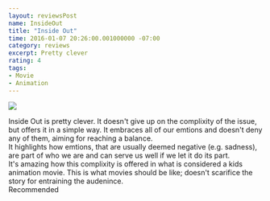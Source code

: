 ```yaml
---
layout: reviewsPost
name: InsideOut
title: "Inside Out"
time: 2016-01-07 20:26:00.001000000 -07:00
category: reviews
excerpt: Pretty clever
rating: 4
tags:
- Movie
- Animation
---
```

<div class="stars" title="{{ page.rating }} Stars" data-percent="{{ page.rating }}"></div>

<img class="imageInCenter" src="{{ site.imgFolder_reviews }}{{ page.name }}/InsideOut.png">

Inside Out is pretty clever. It doesn't give up on the complixity of the issue, but offers it in a simple way. It embraces all of our emtions and doesn't deny any of them, aiming for reaching a balance.  
It highlights how emtions, that are usually deemed negative (e.g. sadness), are part of who we are and can serve us well if we let it do its part.  
It's amazing how this complixity is offered in what is considered a kids animation movie. This is what movies should be like; doesn't scarifice the story for entraining the audenince.  
Recommended  